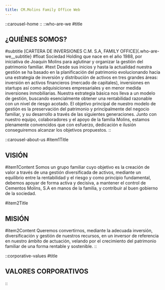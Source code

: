 ```yaml
---
title: CM.Molins Family Office Web
---
```


::carousel-home
::
::who-are-we
#title
  ## ¿QUIÉNES SOMOS?
#subtitle
  [CARTERA DE INVERSIONES C.M. S.A, FAMILY OFFICE]{.who-are-we__subtitle}
#float
  Sociedad Holding que nace en el año 1988, por iniciativa de Joaquín Molins para aglutinar y organizar la gestión del patrimonio familiar.
#text
  Desde sus inicios y hasta la actualidad nuestra gestión se ha basado en la planificación del patrimonio evolucionando hacia una estrategia de inversión y distribución de activos en tres grandes áreas: inversión en activos financieros (mercado de capitales), inversiones en startups así como adquisiciones empresariales y en menor medida inversiones inmobiliarias. Nuestra estrategia básica nos lleva a un modelo de gestión, buscando esencialmente obtener una rentabilidad razonable con un nivel de riesgo acotado. El objetivo principal de nuestro modelo de gestión es la preservación del patrimonio y principalmente del negocio familiar, y su desarrollo a través de las siguientes generaciones. Junto con nuestro equipo, colaboradores y el apoyo de la familia Molins, estamos plenamente convencidos que con esfuerzo, dedicación e ilusión conseguiremos alcanzar los objetivos propuestos.
::

::carousel-about-us
#item1Title
  ## VISIÓN
#item1Content
Somos un grupo familiar cuyo objetivo es la creación de valor a través de una gestión diversificada de activos, mediante un equilibrio entre la rentabilidad y el riesgo y como principio fundamental, debemos apoyar de forma activa y decisiva, a mantener el control de Cementos Molins, S.A en manos de la familia, y contribuir al buen gobierno de la sociedad.

#item2Title
  ## MISIÓN
#item2Content
  Queremos convertirnos, mediante la adecuada inversión, diversificación y gestión de nuestros recursos, en un inversor de referencia en nuestro ámbito de actuación, velando por el crecimiento del patrimonio familiar de una forma rentable y sostenible.
::

::corporative-values
#title
  ## VALORES CORPORATIVOS
::
